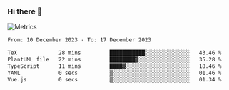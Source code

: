 ### Hi there 👋

![Metrics](https://github.com/radoapx/radoapx/blob/main/github-metrics.svg)

<!--START_SECTION:waka-->

```txt
From: 10 December 2023 - To: 17 December 2023

TeX             28 mins         ███████████░░░░░░░░░░░░░░   43.46 %
PlantUML file   22 mins         ████████▓░░░░░░░░░░░░░░░░   35.28 %
TypeScript      11 mins         ████▓░░░░░░░░░░░░░░░░░░░░   18.46 %
YAML            0 secs          ▒░░░░░░░░░░░░░░░░░░░░░░░░   01.46 %
Vue.js          0 secs          ▒░░░░░░░░░░░░░░░░░░░░░░░░   01.34 %
```

<!--END_SECTION:waka-->

<!--
**radoapx/radoapx** is a ✨ _special_ ✨ repository because its `README.md` (this file) appears on your GitHub profile.

Here are some ideas to get you started:

- 🔭 I’m currently working on ...
- 🌱 I’m currently learning ...
- 👯 I’m looking to collaborate on ...
- 🤔 I’m looking for help with ...
- 💬 Ask me about ...
- 📫 How to reach me: ...
- 😄 Pronouns: ...
- ⚡ Fun fact: ...
-->
